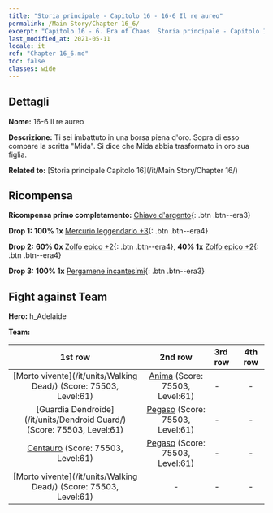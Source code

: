 ```yaml
---
title: "Storia principale - Capitolo 16 - 16-6 Il re aureo"
permalink: /Main Story/Chapter 16_6/
excerpt: "Capitolo 16 - 6. Era of Chaos  Storia principale - Capitolo 16_6. 16-6 Il re aureo"
last_modified_at: 2021-05-11
locale: it
ref: "Chapter 16_6.md"
toc: false
classes: wide
---
```


## Dettagli

 **Nome:** 16-6 Il re aureo

 **Descrizione:** Ti sei imbattuto in una borsa piena d'oro. Sopra di esso compare la scritta \"Mida\". Si dice che Mida abbia trasformato in oro sua figlia.

 **Related to:** [Storia principale Capitolo 16](/it/Main Story/Chapter 16/)

## Ricompensa

 **Ricompensa primo completamento:** [Chiave d'argento](/ItemsIT/con_693/){: .btn .btn--era3}

 **Drop 1:** **100% 1x** [Mercurio leggendario +3](/ItemsIT/mat_56/){: .btn .btn--era4}

 **Drop 2:** **60% 0x** [Zolfo epico +2](/ItemsIT/mat_50/){: .btn .btn--era4}, **40% 1x** [Zolfo epico +2](/ItemsIT/mat_50/){: .btn .btn--era4}

 **Drop 3:** **100% 1x** [Pergamene incantesimi](/ItemsIT/con_694/){: .btn .btn--era3}


## Fight against Team
 **Hero:** h_Adelaide

 **Team:**


  | 1st row | 2nd row | 3rd row | 4th row |
  |:----:|:----:|:----|:----:|
  | [Morto vivente](/it/units/Walking Dead/) (Score: 75503, Level:61)  | [Anima](/it/units/Wight/) (Score: 75503, Level:61)  | - | - |
  | [Guardia Dendroide](/it/units/Dendroid Guard/) (Score: 75503, Level:61)  | [Pegaso](/it/units/Pegasus/) (Score: 75503, Level:61)  | - | - |
  | [Centauro](/it/units/Centaur/) (Score: 75503, Level:61)  | [Pegaso](/it/units/Pegasus/) (Score: 75503, Level:61)  | - | - |
  | [Morto vivente](/it/units/Walking Dead/) (Score: 75503, Level:61)  | - | - | - |


